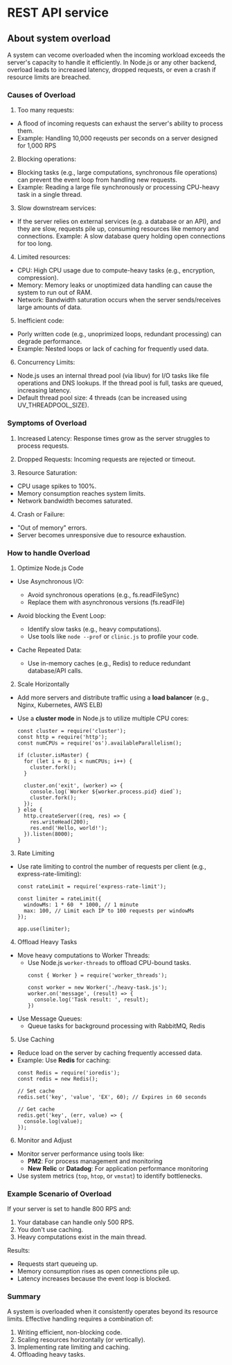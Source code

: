 # REST API service

## About system overload

A system can vecome overloaded when the incoming workload exceeds the server's
capacity to handle it efficiently. In Node.js or any other backend, overload leads
to increased latency, dropped requests, or even a crash if resource limits are
breached.

### Causes of Overload

1. Too many requests:
  - A flood of incoming requests can exhaust the server's ability to process them.
  - Example: Handling 10,000 reqeusts per seconds on a server designed for 1,000 RPS

2. Blocking operations:
  - Blocking tasks (e.g., large computations, synchronous file operations) can
  prevent the event loop from handling new requests.
  - Example: Reading a large file synchronously or processing CPU-heavy task in a
  single thread.

3. Slow downstream services:
  - If the server relies on external services (e.g. a database or an API), and they
  are slow, requests pile up, consuming resources like memory and connections.
  Example: A slow database query holding open connections for too long.

4. Limited resources:
  - CPU: High CPU usage due to compute-heavy tasks (e.g., encryption, compression).
  - Memory: Memory leaks or unoptimized data handling can cause the system to run
  out of RAM.
  - Network: Bandwidth saturation occurs when the server sends/receives large
  amounts of data.

5. Inefficient code:
  - Porly written code (e.g., unoprimized loops, redundant processing) can degrade
  performance.
  - Example: Nested loops or lack of caching for frequently used data.

6. Concurrency Limits:
  - Node.js uses an internal thread pool (via libuv) for I/O tasks like file operations
  and DNS lookups. If the thread pool is full, tasks are queued, increasing latency.
  - Default thread pool size: 4 threads (can be increased using UV_THREADPOOL_SIZE).


### Symptoms of Overload

1. Increased Latency: Response times grow as the server struggles to process requests.

2. Dropped Requests: Incoming requests are rejected or timeout.

3. Resource Saturation:
  - CPU usage spikes to 100%.
  - Memory consumption reaches system limits.
  - Network bandwidth becomes saturated.

4. Crash or Failure:
  - "Out of memory" errors.
  - Server becomes unresponsive due to resource exhaustion.


### How to handle Overload

1. Optimize Node.js Code
  - Use Asynchronous I/O:
    - Avoid synchronous operations (e.g., fs.readFileSync)
    - Replace them with asynchronous versions (fs.readFile)
  
  - Avoid blocking the Event Loop:
    - Identify slow tasks (e.g., heavy computations).
    - Use tools like `node --prof` or   `clinic.js` to profile your code.
  
  - Cache Repeated Data:
    - Use in-memory caches (e.g., Redis) to reduce redundant database/API calls.

2. Scale Horizontally
  - Add more servers and distribute traffic using a __load balancer__ (e.g., Nginx,
  Kubernetes, AWS ELB)
  
  - Use a __cluster mode__ in Node.js to utilize multiple CPU cores:
    ```
    const cluster = require('cluster');
    const http = require('http');
    const numCPUs = require('os').availableParallelism();

    if (cluster.isMaster) {
      for (let i = 0; i < numCPUs; i++) {
        cluster.fork();
      }

      cluster.on('exit', (worker) => {
        console.log(`Worker ${worker.process.pid} died`);
        cluster.fork();
      });
    } else {
      http.createServer((req, res) => {
        res.writeHead(200);
        res.end('Hello, world!');
      }).listen(8000);
    }
    ```

3. Rate Limiting
  - Use rate limiting to control the number of requests per client
  (e.g., express-rate-limiting):
    ```
    const rateLimit = require('express-rate-limit');

    const limiter = rateLimit({
      windowMs: 1 * 60  * 1000, // 1 minute
      max: 100, // Limit each IP to 100 requests per windowMs
    });

    app.use(limiter);
    ```

4. Offload Heavy Tasks
  - Move heavy computations to Worker Threads:
    - Use Node.js `worker-threads` to offload CPU-bound tasks.
      ```
      const { Worker } = require('worker_threads');

      const worker = new Worker('./heavy-task.js');
      worker.on('message', (result) => {
        console.log('Task result: ', result);
      })
      ```
  - Use Message Queues:
    - Queue tasks for background processing with RabbitMQ, Redis

5. Use Caching
  - Reduce load on the server by caching frequently accessed data.
  - Example: Use __Redis__ for  caching:
    ```
    const Redis = require('ioredis');
    const redis = new Redis();

    // Set cache
    redis.set('key', 'value', 'EX', 60); // Expires in 60 seconds

    // Get cache
    redis.get('key', (err, value) => {
      console.log(value);
    });
    ```

6. Monitor and Adjust
  - Monitor server performance using tools like:
    - __PM2__: For process management and monitoring
    - __New Relic__ or __Datadog__: For application performance monitoring
  - Use system metrics (`top`, `htop`, or `vmstat`) to identify bottlenecks.


### Example Scenario of Overload
If your server is set to handle 800 RPS and:
1. Your database can handle only 500 RPS.
2. You don't use caching.
3. Heavy computations exist in the main thread.

Results:
- Requests start queueing up.
- Memory consumption rises as open connections pile up.
- Latency increases because the event loop is blocked.

### Summary
A system is overloaded when it consistently operates beyond its resource limits.
Effective handling requires a combination of:

1. Writing efficient, non-blocking code.
2. Scaling resources horizontally (or vertically).
3. Implementing rate limiting and caching.
4. Offloading heavy tasks.